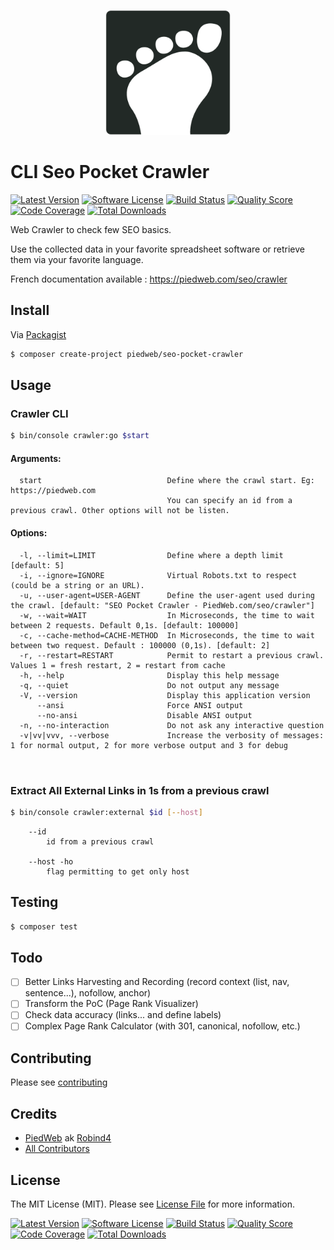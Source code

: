 <p align="center"><a href="https://dev.piedweb.com">
<img src="https://raw.githubusercontent.com/PiedWeb/piedweb-devoluix-theme/master/src/img/logo_title.png" width="200" height="200" alt="Open Source Package" />
</a></p>

# CLI Seo Pocket Crawler

[![Latest Version](https://img.shields.io/github/tag/PiedWeb/SeoPocketCrawler.svg?style=flat&label=release)](https://github.com/PiedWeb/SeoPocketCrawler/tags)
[![Software License](https://img.shields.io/badge/license-MIT-brightgreen.svg?style=flat)](https://github.com/PiedWeb/SeoPocketCrawler/blob/master/LICENSE)
[![Build Status](https://img.shields.io/travis/PiedWeb/SeoPocketCrawler/master.svg?style=flat)](https://travis-ci.org/PiedWeb/SeoPocketCrawler)
[![Quality Score](https://img.shields.io/scrutinizer/g/PiedWeb/SeoPocketCrawler.svg?style=flat)](https://scrutinizer-ci.com/g/PiedWeb/SeoPocketCrawler)
[![Code Coverage](https://img.shields.io/scrutinizer/coverage/g/PiedWeb/SeoPocketCrawler.svg?style=flat)](https://scrutinizer-ci.com/g/PiedWeb/SeoPocketCrawler/code-structure)
[![Total Downloads](https://img.shields.io/packagist/dt/piedweb/seo-pocket-crawler.svg?style=flat)](https://packagist.org/packages/piedweb/seo-pocket-crawler)

Web Crawler to check few SEO basics.

Use the collected data in your favorite spreadsheet software or retrieve them via your favorite language.

French documentation available :
https://piedweb.com/seo/crawler

## Install

Via [Packagist](https://img.shields.io/packagist/dt/piedweb/seo-pocket-crawler.svg?style=flat)

``` bash
$ composer create-project piedweb/seo-pocket-crawler
```

## Usage

### Crawler CLI

``` bash
$ bin/console crawler:go $start
```

#### Arguments:

```
  start                            Define where the crawl start. Eg: https://piedweb.com
                                   You can specify an id from a previous crawl. Other options will not be listen.
```

#### Options:

```
  -l, --limit=LIMIT                Define where a depth limit [default: 5]
  -i, --ignore=IGNORE              Virtual Robots.txt to respect (could be a string or an URL).
  -u, --user-agent=USER-AGENT      Define the user-agent used during the crawl. [default: "SEO Pocket Crawler - PiedWeb.com/seo/crawler"]
  -w, --wait=WAIT                  In Microseconds, the time to wait between 2 requests. Default 0,1s. [default: 100000]
  -c, --cache-method=CACHE-METHOD  In Microseconds, the time to wait between two request. Default : 100000 (0,1s). [default: 2]
  -r, --restart=RESTART            Permit to restart a previous crawl. Values 1 = fresh restart, 2 = restart from cache
  -h, --help                       Display this help message
  -q, --quiet                      Do not output any message
  -V, --version                    Display this application version
      --ansi                       Force ANSI output
      --no-ansi                    Disable ANSI output
  -n, --no-interaction             Do not ask any interactive question
  -v|vv|vvv, --verbose             Increase the verbosity of messages: 1 for normal output, 2 for more verbose output and 3 for debug



```

### Extract All External Links in 1s from a previous crawl

``` bash
$ bin/console crawler:external $id [--host]
```

```
    --id
        id from a previous crawl

    --host -ho
        flag permitting to get only host
```



## Testing

``` bash
$ composer test
```

## Todo

- [ ] Better Links Harvesting and Recording (record context (list, nav, sentence...), nofollow, anchor)
- [ ] Transform the PoC (Page Rank Visualizer)
- [ ] Check data accuracy (links... and define labels)
- [ ] Complex Page Rank Calculator (with 301, canonical, nofollow, etc.)

## Contributing

Please see [contributing](https://dev.piedweb.com/contributing)

## Credits

- [PiedWeb](https://piedweb.com) ak [Robind4](https://twitter.com/Robind4)
- [All Contributors](https://github.com/PiedWeb/:package_skake/graphs/contributors)

## License

The MIT License (MIT). Please see [License File](LICENSE) for more information.

[![Latest Version](https://img.shields.io/github/tag/PiedWeb/SeoPocketCrawler.svg?style=flat&label=release)](https://github.com/PiedWeb/SeoPocketCrawler/tags)
[![Software License](https://img.shields.io/badge/license-MIT-brightgreen.svg?style=flat)](https://github.com/PiedWeb/SeoPocketCrawler/blob/master/LICENSE)
[![Build Status](https://img.shields.io/travis/PiedWeb/SeoPocketCrawler/master.svg?style=flat)](https://travis-ci.org/PiedWeb/SeoPocketCrawler)
[![Quality Score](https://img.shields.io/scrutinizer/g/PiedWeb/SeoPocketCrawler.svg?style=flat)](https://scrutinizer-ci.com/g/PiedWeb/SeoPocketCrawler)
[![Code Coverage](https://img.shields.io/scrutinizer/coverage/g/PiedWeb/SeoPocketCrawler.svg?style=flat)](https://scrutinizer-ci.com/g/PiedWeb/SeoPocketCrawler/code-structure)
[![Total Downloads](https://img.shields.io/packagist/dt/piedweb/seo-pocket-crawler.svg?style=flat)](https://packagist.org/packages/piedweb/seo-pocket-crawler)
